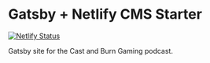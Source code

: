 # Gatsby + Netlify CMS Starter

[![Netlify Status](https://api.netlify.com/api/v1/badges/5d2f1540-dd59-4d18-96ae-55e967dc9b0c/deploy-status)](https://app.netlify.com/sites/castandburngaming/deploys)

Gatsby site for the Cast and Burn Gaming podcast.